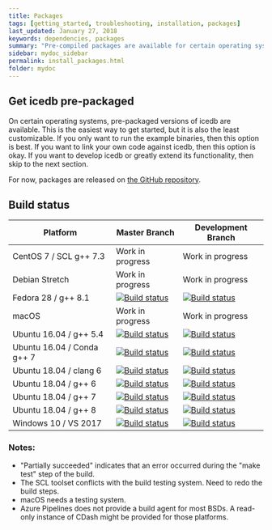 ```yaml
---
title: Packages
tags: [getting_started, troubleshooting, installation, packages]
last_updated: January 27, 2018
keywords: dependencies, packages
summary: "Pre-compiled packages are available for certain operating systems"
sidebar: mydoc_sidebar
permalink: install_packages.html
folder: mydoc
---
```


## Get icedb pre-packaged 

On certain operating systems, pre-packaged versions of icedb are available. 
This is the easiest way to get started, but it is also the least customizable. 
If you only want to run the example binaries, then this option is best. 
If you want to link your own code against icedb, then this option is okay. 
If you want to develop icedb or greatly extend its functionality, then skip 
to the next section.

For now, packages are released on [the GitHub repository](https://github.com/rhoneyager/libicedb/releases).

## Build status


| Platform                   | Master Branch                                                                                                                                                                        | Development Branch                                                                                                                                                                  |
|----------------------------|--------------------------------------------------------------------------------------------------------------------------------------------------------------------------------------|-------------------------------------------------------------------------------------------------------------------------------------------------------------------------------------|
| CentOS 7 / SCL g++ 7.3     | Work in progress                                                                                                                                                                     | Work in progress                                                                                                                                                                    |
| Debian Stretch             | Work in progress                                                                                                                                                                     | Work in progress                                                                                                                                                                    |
| Fedora 28 / g++ 8.1        | [![Build status](https://icedb.visualstudio.com/icedb/_apis/build/status/Fedora-28?branchName=master)](https://icedb.visualstudio.com/icedb/_build/latest?definitionId=4)            | [![Build status](https://icedb.visualstudio.com/icedb/_apis/build/status/Fedora-28?branchName=devel)](https://icedb.visualstudio.com/icedb/_build/latest?definitionId=4)            |
| macOS                      | Work in progress                                                                                                                                                                     | Work in progress                                                                                                                                                                    |
| Ubuntu 16.04 / g++ 5.4     | [![Build status](https://icedb.visualstudio.com/icedb/_apis/build/status/Ubuntu-16.04?branchName=master)](https://icedb.visualstudio.com/icedb/_build/latest?definitionId=2)         | [![Build status](https://icedb.visualstudio.com/icedb/_apis/build/status/Ubuntu-16.04?branchName=devel)](https://icedb.visualstudio.com/icedb/_build/latest?definitionId=2)         |
| Ubuntu 16.04 / Conda g++ 7 | [![Build status](https://icedb.visualstudio.com/icedb/_apis/build/status/Ubuntu-16.04-conda?branchName=master)](https://icedb.visualstudio.com/icedb/_build/latest?definitionId=8)   | [![Build status](https://icedb.visualstudio.com/icedb/_apis/build/status/Ubuntu-16.04-conda?branchName=devel)](https://icedb.visualstudio.com/icedb/_build/latest?definitionId=8)   |
| Ubuntu 18.04 / clang 6     | [![Build status](https://icedb.visualstudio.com/icedb/_apis/build/status/Ubuntu-18.04-clang-6?branchName=master)](https://icedb.visualstudio.com/icedb/_build/latest?definitionId=7) | [![Build status](https://icedb.visualstudio.com/icedb/_apis/build/status/Ubuntu-18.04-clang-6?branchName=devel)](https://icedb.visualstudio.com/icedb/_build/latest?definitionId=7) |
| Ubuntu 18.04 / g++ 6       | [![Build status](https://icedb.visualstudio.com/icedb/_apis/build/status/Ubuntu-18.04-g++-6?branchName=master)](https://icedb.visualstudio.com/icedb/_build/latest?definitionId=6)   | [![Build status](https://icedb.visualstudio.com/icedb/_apis/build/status/Ubuntu-18.04-g++-6?branchName=devel)](https://icedb.visualstudio.com/icedb/_build/latest?definitionId=6)   |
| Ubuntu 18.04 / g++ 7       | [![Build status](https://icedb.visualstudio.com/icedb/_apis/build/status/Ubuntu-18.04?branchName=master)](https://icedb.visualstudio.com/icedb/_build/latest?definitionId=1)         | [![Build status](https://icedb.visualstudio.com/icedb/_apis/build/status/Ubuntu-18.04?branchName=devel)](https://icedb.visualstudio.com/icedb/_build/latest?definitionId=1)         |
| Ubuntu 18.04 / g++ 8       | [![Build status](https://icedb.visualstudio.com/icedb/_apis/build/status/Ubuntu-18.04-g++-8?branchName=master)](https://icedb.visualstudio.com/icedb/_build/latest?definitionId=5)   | [![Build status](https://icedb.visualstudio.com/icedb/_apis/build/status/Ubuntu-18.04-g++-8?branchName=devel)](https://icedb.visualstudio.com/icedb/_build/latest?definitionId=5)   |
| Windows 10 / VS 2017       | [![Build status](https://icedb.visualstudio.com/icedb/_apis/build/status/Windows?branchName=master)](https://icedb.visualstudio.com/icedb/_build/latest?definitionId=3)              | [![Build status](https://icedb.visualstudio.com/icedb/_apis/build/status/Windows?branchName=devel)](https://icedb.visualstudio.com/icedb/_build/latest?definitionId=3)              |

### Notes:
- "Partially succeeded" indicates that an error occurred during the "make test" step of the build. 
- The SCL toolset conflicts with the build testing system. Need to redo the build steps.
- macOS needs a testing system.
- Azure Pipelines does not provide a build agent for most BSDs. A read-only instance of CDash might be provided for those platforms.

